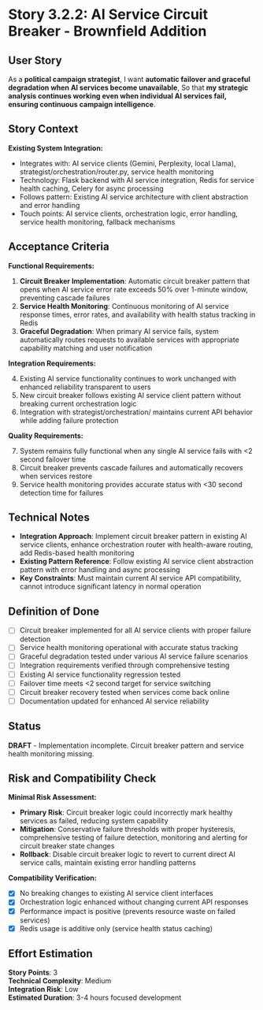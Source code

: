 # Story 3.2.2: AI Service Circuit Breaker - Brownfield Addition

## User Story

As a **political campaign strategist**,
I want **automatic failover and graceful degradation when AI services become unavailable**,
So that **my strategic analysis continues working even when individual AI services fail, ensuring continuous campaign intelligence**.

## Story Context

**Existing System Integration:**

- Integrates with: AI service clients (Gemini, Perplexity, local Llama), strategist/orchestration/router.py, service health monitoring
- Technology: Flask backend with AI service integration, Redis for service health caching, Celery for async processing
- Follows pattern: Existing AI service architecture with client abstraction and error handling
- Touch points: AI service clients, orchestration logic, error handling, service health monitoring, fallback mechanisms

## Acceptance Criteria

**Functional Requirements:**

1. **Circuit Breaker Implementation**: Automatic circuit breaker pattern that opens when AI service error rate exceeds 50% over 1-minute window, preventing cascade failures
2. **Service Health Monitoring**: Continuous monitoring of AI service response times, error rates, and availability with health status tracking in Redis
3. **Graceful Degradation**: When primary AI service fails, system automatically routes requests to available services with appropriate capability matching and user notification

**Integration Requirements:**

4. Existing AI service functionality continues to work unchanged with enhanced reliability transparent to users
5. New circuit breaker follows existing AI service client pattern without breaking current orchestration logic
6. Integration with strategist/orchestration/ maintains current API behavior while adding failure protection

**Quality Requirements:**

7. System remains fully functional when any single AI service fails with <2 second failover time
8. Circuit breaker prevents cascade failures and automatically recovers when services restore
9. Service health monitoring provides accurate status with <30 second detection time for failures

## Technical Notes

- **Integration Approach**: Implement circuit breaker pattern in existing AI service clients, enhance orchestration router with health-aware routing, add Redis-based health monitoring
- **Existing Pattern Reference**: Follow existing AI service client abstraction pattern with error handling and async processing
- **Key Constraints**: Must maintain current AI service API compatibility, cannot introduce significant latency in normal operation

## Definition of Done

- [ ] Circuit breaker implemented for all AI service clients with proper failure detection
- [ ] Service health monitoring operational with accurate status tracking
- [ ] Graceful degradation tested under various AI service failure scenarios
- [ ] Integration requirements verified through comprehensive testing
- [ ] Existing AI service functionality regression tested
- [ ] Failover time meets <2 second target for service switching
- [ ] Circuit breaker recovery tested when services come back online
- [ ] Documentation updated for enhanced AI service reliability

## Status
**DRAFT** - Implementation incomplete. Circuit breaker pattern and service health monitoring missing.

## Risk and Compatibility Check

**Minimal Risk Assessment:**

- **Primary Risk**: Circuit breaker logic could incorrectly mark healthy services as failed, reducing system capability
- **Mitigation**: Conservative failure thresholds with proper hysteresis, comprehensive testing of failure detection, monitoring and alerting for circuit breaker state changes
- **Rollback**: Disable circuit breaker logic to revert to current direct AI service calls, maintain existing error handling patterns

**Compatibility Verification:**

- [x] No breaking changes to existing AI service client interfaces
- [x] Orchestration logic enhanced without changing current API responses
- [x] Performance impact is positive (prevents resource waste on failed services)
- [x] Redis usage is additive only (service health status caching)

## Effort Estimation

**Story Points**: 3  
**Technical Complexity**: Medium  
**Integration Risk**: Low  
**Estimated Duration**: 3-4 hours focused development